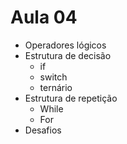 # Aula 04

- Operadores lógicos
- Estrutura de decisão
    - if
    - switch
    - ternário
- Estrutura de repetição
    - While
    - For
- Desafios

 
